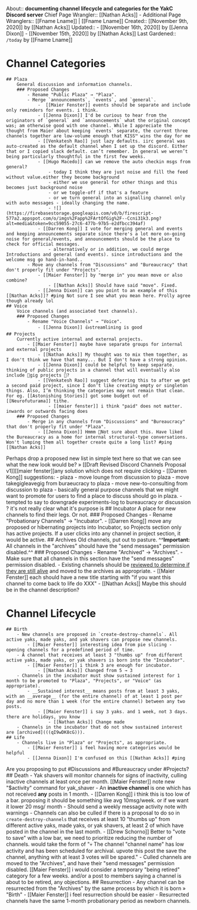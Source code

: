 About:: __documenting channel lifecycle and categories for the YakC Discord server__
Chief Page Wrangler:: [[Nathan Acks]]
    - Additional Page Wranglers:: [[Fname Lname]] | [[Fname Lname]]
Created:: [[November 9th, 2020]] by [[Nathan Acks]]
Updated:: 
    - [[November 16th, 2020]] by [[Jenna Dixon]]
    - [[November 15th, 2020]] by [[Nathan Acks]]
Last Gardened:: `/today` by [[Fname Lname]]
# Channel Categories
    ## Plaza
        General discussion and information channels.
        ### Proposed Changes
            - Rename "Public Plaza" → "Plaza".
            - Merge `announcements`, `events`, and `general`.
                -  [[Maier Fenster]] events should be separate and include only reminders for events. i think.
                - [[Jenna Dixon]] I'd be curious to hear from the originators of `general` and `announcements` what the original concept was; am otherwise good with one channel. While I appreciate the thought from Maier about keeping `events` separate, the current three channels together are low-volume enough that KISS™ wins the day for me
                - [[Venkatesh Rao]] just lazy defaults. iirc general was auto-created as the default channel when I set up the discord. Either that or I copied slack default. can’t remember. In general we weren’t being particularly thoughtful in the first few weeks.
                - [[Hugo Macedo]] can we remove the auto checkin msgs from general? 
                    - today I think they are just noise and fill the feed without value.either they become background
                    - either we use general for other things and this becomes just background noise
                    - or we toggle-off if that's a feature
                    - or we turn general into an signalling channel only with auto messages - ideally changing the name.
                    - ![](https://firebasestorage.googleapis.com/v0/b/firescript-577a2.appspot.com/o/imgs%2Fapp%2FArtOfGig%2F--Ccni31k3.png?alt=media&token=9cc59055-27c6-477b-97b5-e2dfbcc394af)
                - [[Darren Kong]] I vote for merging general and events and keeping announcements separate since there's a lot more on-going noise for general/events, and announcements should be the place to check for official messages.  
                    - alternatively or in addition, we could merge Introductions and general (and events). since introductions and the welcome msg go hand-in-hand..
            - Move any channels from "Discussions" and "Bureaucracy" that don't properly fit under "Projects".
                - [[Maier Fenster]] by "merge in" you mean move or also combine?
                    - [[Nathan Acks]] Should have said "move". Fixed.
                - [[Jenna Dixon]] can you point to an example of this [[Nathan Acks]]? #ping Not sure I see what you mean here. Prolly agree though already lol
    ## Voice
        Voice channels (and associated text channels).
        ### Proposed Changes
            - Rename "Voice Channels" → "Voice".
                - [[Jenna Dixon]] 👍streamlining is good
    ## Projects
        Currently active internal and external projects. 
            - [[Maier Fenster]] maybe have separate groups for internal and external projects
                - [[Nathan Acks]] My thought was to mix them together, as I don't think we have that many... But I don't have a strong opinion.
                - [[Jenna Dixon]] could be helpful to keep separate. thinking of public projects in a channel that will eventually also include 💸gig projects 💸?
                - [[Venkatesh Rao]] suggest deferring this to after we get a second paid project, since I don’t like creating empty or singleton things. Also, I’m thinking the categories may not remain that clean. For eg. [[Astonishing Stories]] got some budget out of [[Neurofuturama]] tithe.
                    - [[maier fenster]] i think "paid" does not matter. inwards or outwards facing does
        ### Proposed Changes
            - Merge in any channels from "Discussions" and "Bureaucracy" that don't properly fit under "Plaza".
                - [[Jenna Dixon]] Hmmm 🤔Not sure about this. Have liked the Bureaucracy as a home for internal structural-type conversations. Won't lumping them all together create quite a long list? #ping [[Nathan Acks]]
Perhaps drop a proposed new list in simple text here so that we can see what the new look would be? » [[Draft Revised Discord Channels Proposal v1]][[maier fenster]]any solution which does not require clicking
                - [[Darren Kong]] suggestions:
                    - plaza
                        - move lounge from discussion to plaza
                        - move takegigleavegig from buraeucracy to plaza
                        - move new-to-consulting from discussion to plaza
                    - basically general purpose channels that we might want to promote for users to find a place to discuss should go in plaza. 
                        - tempted to say to downgrade experiments-log to bureaucracy or discussion ? it's not really clear what it's purpose is 
    ## Incubator
        A place for new channels to find their legs. Or not.
        ### Proposed Changes
            - Rename "Probationary Channels" → "Incubator".
            - [[Darren Kong]] move any proposed or hibernating projects into Incubator, so Projects section only has active projects. If a user clicks into any channel in project section, it would be active. 
    ## Archives
        Old channels, put out to pasture. ^^**Important:** All channels in the "archives" should have the "send messages" permission disabled.^^
        ### Proposed Changes
            - Rename "Archived" → "Archives".
            - Make sure that all channels in this section have the "send messages" permission disabled.
            - Existing channels should be [reviewed to determine if they are still alive](((qI9wDK8cG))) and moved to the archives as appropriate.
            - [[Maier Fenster]] each should have a new title starting with "if you want this channel to come back to life do XXX"
                - [[Nathan Acks]] Maybe this should be in the channel description?
# Channel Lifecycle
    ## Birth
        - New channels are proposed in `create-destroy-channels`. All active yaks, made yaks, and yak shavers can propose new channels.
            - [[Maier Fenster]] interesting idea from pie slicing - opening channels for a predefined period of time.
        - A channel that receives at least 3 "thumbs up" from different active yaks, made yaks, or yak shavers is born into the "Incubator".
            - [[Maier Fenster]] i think 3 are enough for incubator.
                - [[Nathan Acks]] Changed from 5 → 3
        - Channels in the incubator must show sustained interest for 1 month to be promoted to "Plaza", "Projects", or "Voice" (as appropriate).
            - __Sustained interest__ means posts from at least 3 yaks, with an __average__ (for the entire channel) of at least 1 post per day and no more than 1 week (for the entire channel) between any two posts.
                - [[Maier Fenster]] i say 3 yaks. and 1 week, not 3 days. there are holidays, you know
                    - [[Nathan Acks]] Change made
        - Channels in the incubator that do not show sustained interest are [archived](((qI9wDK8cG))).
    ## Life
        - Channels live in "Plaza" or "Projects", as appropriate.
            - [[Maier Fenster]] i feel having more categories would be helpful
            - [[Jenna Dixon]] I'm confused on this [[Nathan Acks]] #ping 
Are you proposing to put #Discussions and #Bureaucracy under #Projects? 
    ## Death
        - Yak shavers will monitor channels for signs of inactivity, culling inactive channels at least once per month. [[Maier Fenster]] note new "$activity" command for yak_shaver
            - An __inactive channel__ is one which has not received __any__ posts in 1 month.
                - [[Darren Kong]] i think this is too low of a bar. proposing it should be something like avg 10msg/week. or if we want it lower 20 msg/ month 
                    - Should send a weekly message activity note with warnings 
        - Channels can also be culled if there is a proposal to do so in `create-destroy-channels` that receives at least 10 "thumbs up" from different active yaks, made yaks, or yak shavers, at least 2 of which have posted in the channel in the last month.
            - [[Drew Schorno]] Better to "vote to save" with a low bar, we need to prioritize reducing the number of channels. would take the form of "💀 The channel "channel name" has low activity and has been scheduled for archival. upvote this post the save the channel, anything with at least 3 votes will be spared." 
        - Culled channels are moved to the "Archives", and have their "send messages" permission disabled.
            [[Maier Fenster]] i would consider a temporary "being retired" category for a few weeks. and/or a post to members saying a channel is about to be retired, any objections.
    ## Resurrection
        - Any channel can be resurrected from the "Archives" by the same process by which it is born » "Birth"
            - [[Maier Fenster]] i feel resurrection should be easier
        - Resurrected channels have the same 1-month probationary period as newborn channels.
